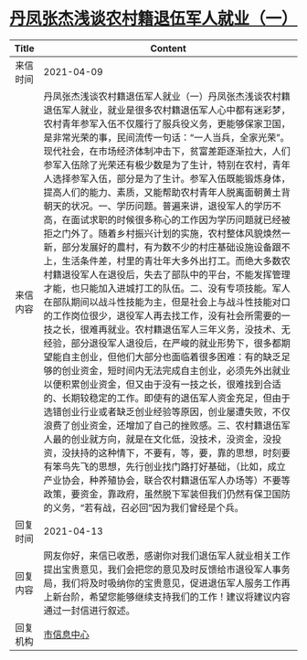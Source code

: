 # <a href="http://www.shangluo.gov.cn/zmhd/ldxxxx.jsp?urltype=leadermail.LeaderMailContentUrl&wbtreeid=1112&leadermailid=7129">丹凤张杰浅谈农村籍退伍军人就业（一）</a>
|Title|Content|
|:---:|---|
|来信时间|2021-04-09|
|来信内容|丹凤张杰浅谈农村籍退伍军人就业（一）丹凤张杰浅谈农村籍退伍军人就业，就业是很多农村籍退伍军人心中都有迷彩梦，农村青年参军入伍不仅履行了服兵役义务，更能够保家卫国，是非常光荣的事，民间流传一句话：“一人当兵，全家光荣”。现代社会，在市场经济体制冲击下，贫富差距逐渐拉大，人们参军入伍除了光荣还有极少数是为了生计，特别在农村，青年人选择参军入伍，部分是为了生计。参军入伍既能锻炼身体，提高人们的能力、素质，又能帮助农村青年人脱离面朝黄土背朝天的状况。一、学历问题。普遍来讲，退役军人的学历不高，在面试求职的时候很多称心的工作因为学历问题就已经被拒之门外了。随着乡村振兴计划的实施，农村整体风貌焕然一新，部分发展好的農村，有为数不少的村庄基础设施设备跟不上，生活条件差，村里的青壮年大多外出打工。而绝大多数农村籍退役军人在退役后，失去了部队中的平台，不能发挥管理才能，也只能加入进城打工的队伍。二、没有专项技能。军人在部队期间以战斗性技能为主，但是社会上与战斗性技能对口的工作岗位很少，退役军人再去找工作，没有社会所需要的一技之长，很难再就业。农村籍退伍军人三年义务，没技术、无经验，部分退役军人退役后，在严峻的就业形势下，很多都期望能自主创业，但他们大部分也面临着很多困难：有的缺乏足够的创业资金，短时间内无法完成自主创业，必须先外出就业以便积累创业资金，但又由于没有一技之长，很难找到合适的、长期较稳定的工作。即使有的退伍军人资金充足，但由于选错创业行业或者缺乏创业经验等原因，创业屡遭失败，不仅浪费了创业资金，还增加了自己的挫败感。三、农村籍退伍军人最的创业就方向，就是在文化低，没技术，没资金，没投资，没扶持的这种情下，不要有，等，要，靠的思想，时刻要有笨鸟先飞的思想，先行创业找门路打好基础，（比如，成立产业协会，种养殖协会，联合农村籍退伍军人办场等）不要等政策，要资金，靠政府，虽然脱下军装但我们仍然有保卫国防的义务，“若有战，召必回”因为我们曾经是个兵。|
|回复时间|2021-04-13|
|回复内容|网友你好，来信已收悉，感谢你对我们退伍军人就业相关工作提出宝贵意见，我们会把您的意见及时反馈给市退役军人事务局，我们将及时吸纳你的宝贵意见，促进退伍军人服务工作再上新台阶，希望您能够继续支持我们的工作！建议将建议内容通过一封信进行叙述。|
|回复机构|<a href="../../categories/agencies/市信息中心.md">市信息中心</a>|